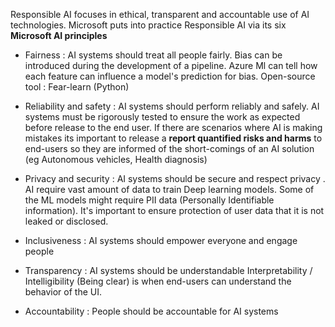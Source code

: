 Responsible AI focuses in ethical, transparent and accountable use of AI technologies.
Microsoft puts into practice Responsible AI via its six  **Microsoft AI principles**
* Fairness : AI systems should treat all people fairly.
		Bias can be introduced during the development of a pipeline.
		Azure Ml can tell how each feature can influence a model's prediction for bias.
		Open-source tool :  Fear-learn (Python)
* Reliability and safety : AI systems should perform reliably and safely.
		AI systems must be rigorously tested to ensure the work as expected before release to the end user.
		If there are scenarios where AI is making mistakes its important to release a **report quantified risks and harms** to end-users so they are informed of the short-comings of an AI solution (eg Autonomous vehicles, Health diagnosis)
* Privacy and security : AI systems should be secure and respect privacy .
		AI require vast amount of data to train Deep learning models. Some of the ML models might require PII data (Personally Identifiable information).
		It's important to ensure protection of user data that it is not leaked or disclosed.
* Inclusiveness : AI systems should empower everyone and engage people
		
* Transparency  : AI systems should be understandable
		Interpretability / Intelligibility (Being clear) is when end-users can understand the behavior of the UI.
* Accountability : People should be accountable for AI systems